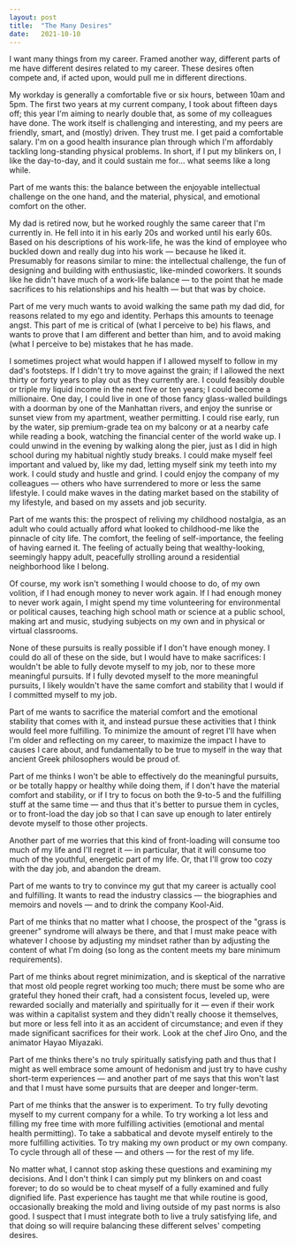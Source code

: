 ```yaml
---
layout: post
title:  "The Many Desires"
date:   2021-10-10
---
```


I want many things from my career. Framed another way, different parts of me have different desires related to my career. These desires often compete and, if acted upon, would pull me in different directions.

My workday is generally a comfortable five or six hours, between 10am and 5pm. The first two years at my current company, I took about fifteen days off; this year I'm aiming to nearly double that, as some of my colleagues have done. The work itself is challenging and interesting, and my peers are friendly, smart, and (mostly) driven. They trust me. I get paid a comfortable salary. I'm on a good health insurance plan through which I'm affordably tackling long-standing physical problems. In short, if I put my blinkers on, I like the day-to-day, and it could sustain me for... what seems like a long while.

Part of me wants this: the balance between the enjoyable intellectual challenge on the one hand, and the material, physical, and emotional comfort on the other.

My dad is retired now, but he worked roughly the same career that I'm currently in. He fell into it in his early 20s and worked until his early 60s. Based on his descriptions of his work-life, he was the kind of employee who buckled down and really dug into his work — because he liked it. Presumably for reasons similar to mine: the intellectual challenge, the fun of designing and building with enthusiastic, like-minded coworkers. It sounds like he didn't have much of a work-life balance — to the point that he made sacrifices to his relationships and his health — but that was by choice.

Part of me very much wants to avoid walking the same path my dad did, for reasons related to my ego and identity. Perhaps this amounts to teenage angst. This part of me is critical of (what I perceive to be) his flaws, and wants to prove that I am different and better than him, and to avoid making (what I perceive to be) mistakes that he has made.

I sometimes project what would happen if I allowed myself to follow in my dad's footsteps. If I didn't try to move against the grain; if I allowed the next thirty or forty years to play out as they currently are. I could feasibly double or triple my liquid income in the next five or ten years; I could become a millionaire. One day, I could live in one of those fancy glass-walled buildings with a doorman by one of the Manhattan rivers, and enjoy the sunrise or sunset view from my apartment, weather permitting. I could rise early, run by the water, sip premium-grade tea on my balcony or at a nearby cafe while reading a book, watching the financial center of the world wake up. I could unwind in the evening by walking along the pier, just as I did in high school during my habitual nightly study breaks. I could make myself feel important and valued by, like my dad, letting myself sink my teeth into my work. I could study and hustle and grind. I could enjoy the company of my colleagues — others who have surrendered to more or less the same lifestyle. I could make waves in the dating market based on the stability of my lifestyle, and based on my assets and job security.

Part of me wants this: the prospect of reliving my childhood nostalgia, as an adult who could actually afford what looked to childhood-me like the pinnacle of city life. The comfort, the feeling of self-importance, the feeling of having earned it. The feeling of actually being that wealthy-looking, seemingly happy adult, peacefully strolling around a residential neighborhood like I belong.

Of course, my work isn't something I would choose to do, of my own volition, if I had enough money to never work again. If I had enough money to never work again, I might spend my time volunteering for environmental or political causes, teaching high school math or science at a public school, making art and music, studying subjects on my own and in physical or virtual classrooms.

None of these pursuits is really possible if I don't have enough money. I could do all of these on the side, but I would have to make sacrifices: I wouldn't be able to fully devote myself to my job, nor to these more meaningful pursuits. If I fully devoted myself to the more meaningful pursuits, I likely wouldn't have the same comfort and stability that I would if I committed myself to my job.

Part of me wants to sacrifice the material comfort and the emotional stability that comes with it, and instead pursue these activities that I think would feel more fulfilling. To minimize the amount of regret I'll have when I'm older and reflecting on my career, to maximize the impact I have to causes I care about, and fundamentally to be true to myself in the way that ancient Greek philosophers would be proud of.

Part of me thinks I won't be able to effectively do the meaningful pursuits, or be totally happy or healthy while doing them, if I don't have the material comfort and stability, or if I try to focus on both the 9-to-5 and the fulfilling stuff at the same time — and thus that it's better to pursue them in cycles, or to front-load the day job so that I can save up enough to later entirely devote myself to those other projects.

Another part of me worries that this kind of front-loading will consume too much of my life and I'll regret it — in particular, that it will consume too much of the youthful, energetic part of my life. Or, that I'll grow too cozy with the day job, and abandon the dream.

Part of me wants to try to convince my gut that my career is actually cool and fulfilling. It wants to read the industry classics — the biographies and memoirs and novels — and to drink the company Kool-Aid.

Part of me thinks that no matter what I choose, the prospect of the "grass is greener" syndrome will always be there, and that I must make peace with whatever I choose by adjusting my mindset rather than by adjusting the content of what I'm doing (so long as the content meets my bare minimum requirements).

Part of me thinks about regret minimization, and is skeptical of the narrative that most old people regret working too much; there must be some who are grateful they honed their craft, had a consistent focus, leveled up, were rewarded socially and materially and spiritually for it — even if their work was within a capitalist system and they didn't really choose it themselves, but more or less fell into it as an accident of circumstance; and even if they made significant sacrifices for their work. Look at the chef Jiro Ono, and the animator Hayao Miyazaki.

Part of me thinks there's no truly spiritually satisfying path and thus that I might as well embrace some amount of hedonism and just try to have cushy short-term experiences — and another part of me says that this won't last and that I must have some pursuits that are deeper and longer-term.

Part of me thinks that the answer is to experiment. To try fully devoting myself to my current company for a while. To try working a lot less and filling my free time with more fulfilling activities (emotional and mental health permitting). To take a sabbatical and devote myself entirely to the more fulfilling activities. To try making my own product or my own company. To cycle through all of these — and others — for the rest of my life.

No matter what, I cannot stop asking these questions and examining my decisions. And I don't think I can simply put my blinkers on and coast forever; to do so would be to cheat myself of a fully examined and fully dignified life. Past experience has taught me that while routine is good, occasionally breaking the mold and living outside of my past norms is also good. I suspect that I must integrate both to live a truly satisfying life, and that doing so will require balancing these different selves' competing desires.
